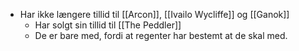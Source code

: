 - Har ikke længere tillid til [[Arcon]], [[Ivailo Wycliffe]] og [[Ganok]]
	- Har solgt sin tillid til [[The Peddler]]
	- De er bare med, fordi at regenter har bestemt at de skal med.